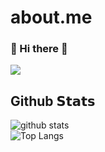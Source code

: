 # about.me

### 👋 Hi there 👋
![](https://github-stats-sophatvathana.vercel.app/api/cards/profile-details?username=sophatvathana&theme=github)

## Github 𝗦𝘁𝗮𝘁𝘀
![github stats](https://github-stats-sophatvathana.vercel.app/api?username=sophatvathana&card_width=510&include_all_commits=true&show_icons=true&theme=radical&count_private=true)  
![Top Langs](https://github-stats-sophatvathana.vercel.app/api/top-langs/?username=sophatvathana&card_width=500&langs_count=10&show_icons=true&theme=radical&count_private=true&hide=html,css,scss,mql5)

 
